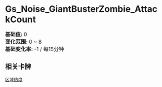 # Gs_Noise_GiantBusterZombie_AttackCount  
  
<div style="font-size:1.2em"><b>基础值: </b> 0 </div>  
<div style="font-size:1.2em"><b>变化范围: </b> 0 ~ 8 </div>  
<div style="font-size:1.2em"><b>基础变化率: </b> -1 / 每15分钟 </div>  
  
## 相关卡牌  
[区域热度](cod_Gs_NoiseFactor.md)  


<script>document.title="Gs_Noise_GiantBusterZombie_AttackCount - 卡牌生存百科 Card Survival Wiki";</script>